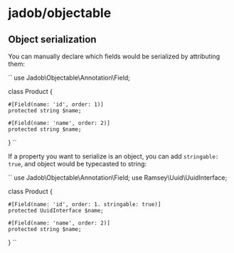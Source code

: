 # jadob/objectable 


## Object serialization
You can manually declare which fields would be serialized by attributing them:


``
use Jadob\Objectable\Annotation\Field;

class Product {

    #[Field(name: 'id', order: 1)]
    protected string $name;

    #[Field(name: 'name', order: 2)]
    protected string $name;

}
``

If a property you want to serialize is an object, you can add `stringable: true`, and object would be typecasted to string:

``
use Jadob\Objectable\Annotation\Field;
use Ramsey\Uuid\UuidInterface;

class Product {

    #[Field(name: 'id', order: 1. stringable: true)]
    protected UuidInterface $name;

    #[Field(name: 'name', order: 2)]
    protected string $name;

}
``